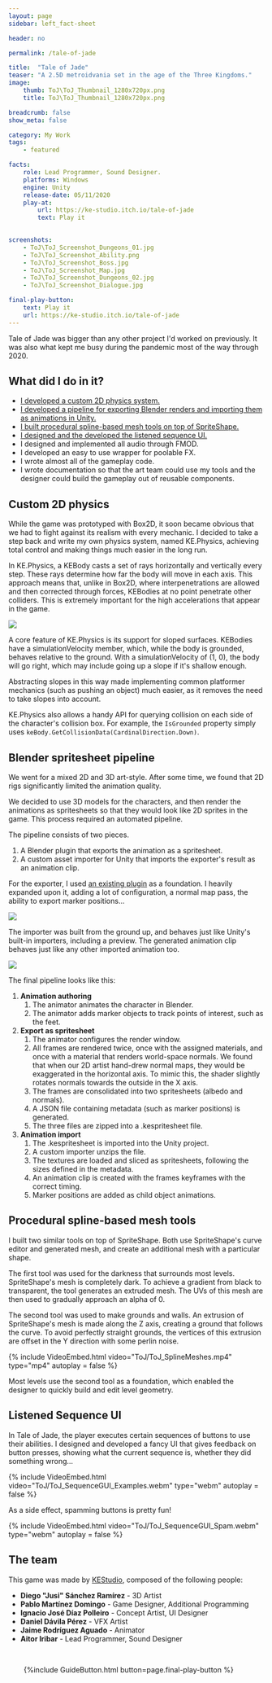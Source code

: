 ```yaml
---
layout: page
sidebar: left_fact-sheet

header: no

permalink: /tale-of-jade

title:  "Tale of Jade"
teaser: "A 2.5D metroidvania set in the age of the Three Kingdoms."
image:
    thumb: ToJ\ToJ_Thumbnail_1280x720px.png
    title: ToJ\ToJ_Thumbnail_1280x720px.png

breadcrumb: false
show_meta: false

category: My Work
tags:
    - featured

facts:
    role: Lead Programmer, Sound Designer.
    platforms: Windows
    engine: Unity
    release-date: 05/11/2020
    play-at: 
        url: https://ke-studio.itch.io/tale-of-jade
        text: Play it
    

screenshots: 
    - ToJ\ToJ_Screenshot_Dungeons_01.jpg
    - ToJ\ToJ_Screenshot_Ability.png
    - ToJ\ToJ_Screenshot_Boss.jpg
    - ToJ\ToJ_Screenshot_Map.jpg
    - ToJ\ToJ_Screenshot_Dungeons_02.jpg
    - ToJ\ToJ_Screenshot_Dialogue.jpg

final-play-button:
    text: Play it
    url: https://ke-studio.itch.io/tale-of-jade
---
```


Tale of Jade was bigger than any other project I'd worked on previously. It was also what kept me busy during the pandemic most of the way through 2020.

## What did I do in it?
- [I developed a custom 2D physics system.](#custom-2d-physics)
- [I developed a pipeline for exporting Blender renders and importing them as animations in Unity.](#blender-spritesheet-pipeline)
- [I built procedural spline-based mesh tools on top of SpriteShape.](#procedural-spline-based-mesh-tools)
- [I designed and the developed the listened sequence UI.](#listened-sequence-ui)
- I designed and implemented all audio through FMOD.
- I developed an easy to use wrapper for poolable FX.
- I wrote almost all of the gameplay code. 
- I wrote documentation so that the art team could use my tools and the designer could build the gameplay out of reusable components.

## Custom 2D physics
While the game was prototyped with Box2D, it soon became obvious that we had to fight against its realism with every mechanic. I decided to take a step back and write my own physics system, named KE.Physics, achieving total control and making things much easier in the long run.

In KE.Physics, a KEBody casts a set of rays horizontally and vertically every step. These rays determine how far the body will move in each axis. This approach means that, unlike in Box2D, where interpenetrations are allowed and then corrected through forces, KEBodies at no point penetrate other colliders. This is extremely important for the high accelerations that appear in the game.

![]({{site.urlimg}}/ToJ/ToJ_KEPhysics_Inspector.png)

A core feature of KE.Physics is its support for sloped surfaces. KEBodies have a simulationVelocity member, which, while the body is grounded, behaves relative to the ground. With a simulationVelocity of (1, 0), the body will go right, which may include going up a slope if it's shallow enough. 

Abstracting slopes in this way made implementing common platformer mechanics (such as pushing an object) much easier, as it removes the need to take slopes into account.

KE.Physics also allows a handy API for querying collision on each side of the character's collision box. For example, the `IsGrounded` property simply uses `keBody.GetCollisionData(CardinalDirection.Down)`.

## Blender spritesheet pipeline
We went for a mixed 2D and 3D art-style. After some time, we found that 2D rigs significantly limited the animation quality. 

We decided to use 3D models for the characters, and then render the animations as spritesheets so that they would look like 2D sprites in the game. This process required an automated pipeline.

The pipeline consists of two pieces. 
1. A Blender plugin that exports the animation as a spritesheet.
2. A custom asset importer for Unity that imports the exporter's result as an animation clip.

For the exporter, I used [an existing plugin](https://github.com/theloneplant/blender-spritesheets) as a foundation. I heavily expanded upon it, adding a lot of configuration, a normal map pass, the ability to export marker positions...

![]({{site.urlimg}}/ToJ/ToJ_KESpritesheet_Exporter.png)

The importer was built from the ground up, and behaves just like Unity's built-in importers, including a preview. The generated animation clip behaves just like any other imported animation too.

![]({{site.urlimg}}/ToJ/ToJ_KESpritesheet_Importer.png)

The final pipeline looks like this:
1. **Animation authoring**
    1. The animator animates the character in Blender.
    2. The animator adds marker objects to track points of interest, such as the feet.
2. **Export as spritesheet**
    1. The animator configures the render window.
    2. All frames are rendered twice, once with the assigned materials, and once with a material that renders world-space normals. We found that when our 2D artist hand-drew normal maps, they would be exaggerated in the horizontal axis. To mimic this, the shader slightly rotates normals towards the outside in the X axis.
    3. The frames are consolidated into two spritesheets (albedo and normals).
    4. A JSON file containing metadata (such as marker positions) is generated.
    5. The three files are zipped into a .kespritesheet file.
3. **Animation import**
    1. The .kespritesheet is imported into the Unity project.
    2. A custom importer unzips the file.
    3. The textures are loaded and sliced as spritesheets, following the sizes defined in the metadata.
    4. An animation clip is created with the frames keyframes with the correct timing.
    5. Marker positions are added as child object animations.



## Procedural spline-based mesh tools
I built two similar tools on top of SpriteShape. Both use SpriteShape's curve editor and generated mesh, and create an additional mesh with a particular shape.

The first tool was used for the darkness that surrounds most levels. SpriteShape's mesh is completely dark. To achieve a gradient from black to transparent, the tool generates an extruded mesh. The UVs of this mesh are then used to gradually approach an alpha of 0.

The second tool was used to make grounds and walls. An extrusion of SpriteShape's mesh is made along the Z axis, creating a ground that follows the curve. To avoid perfectly straight grounds, the vertices of this extrusion are offset in the Y direction with some perlin noise.

{% include VideoEmbed.html video="ToJ/ToJ_SplineMeshes.mp4"  type="mp4" autoplay = false %}

Most levels use the second tool as a foundation, which enabled the designer to quickly build and edit level geometry. 

## Listened Sequence UI
In Tale of Jade, the player executes certain sequences of buttons to use their abilities. I designed and developed a fancy UI that gives feedback on button presses, showing what the current sequence is, whether they did something wrong...

{% include VideoEmbed.html video="ToJ/ToJ_SequenceGUI_Examples.webm"  type="webm" autoplay = false %}

As a side effect, spamming buttons is pretty fun!

{% include VideoEmbed.html video="ToJ/ToJ_SequenceGUI_Spam.webm"  type="webm" autoplay = false %}


## The team
This game was made by [KEStudio](https://twitter.com/KEStudio_es), composed of the following people:
- **Diego "Jusi" Sánchez Ramírez** - 3D Artist
- **Pablo Martínez Domingo** - Game Designer, Additional Programming
- **Ignacio José Díaz Polleiro** - Concept Artist, UI Designer
- **Daniel Dávila Pérez** - VFX Artist
- **Jaime Rodríguez Aguado** - Animator
- **Aitor Iribar** - Lead Programmer, Sound Designer

<div class="row t30">
    <ul class="small-block-grid-2" style="padding: 30px">
        <il>{%include GuideButton.html button=page.final-play-button %}</il>
    </ul>
</div>
